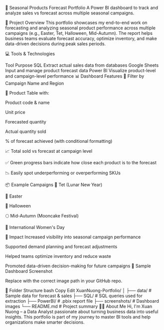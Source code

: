 🎯 Seasonal Products Forecast Portfolio
A Power BI dashboard to track and analyze sales vs forecast across multiple seasonal campaigns.

📌 Project Overview
This portfolio showcases my end-to-end work on forecasting and analyzing seasonal product performance across multiple campaigns (e.g., Easter, Tet, Halloween, Mid-Autumn). The report helps business teams evaluate forecast accuracy, optimize inventory, and make data-driven decisions during peak sales periods.

💻 Tools & Technologies

Tool	Purpose
SQL	Extract actual sales data from databases
Google Sheets	Input and manage product forecast data
Power BI	Visualize product-level and campaign-level performance
📊 Dashboard Features
🔎 Filter by Campaign Name and Region

🧾 Product Table with:

Product code & name

Unit price

Forecasted quantity

Actual quantity sold

% of forecast achieved (with conditional formatting)

📈 Total sold vs forecast at campaign level

✅ Green progress bars indicate how close each product is to the forecast

📉 Easily spot underperforming or overperforming SKUs

📦 Example Campaigns
🎉 Tet (Lunar New Year)

🐰 Easter

🎃 Halloween

🌕 Mid-Autumn (Mooncake Festival)

💐 International Women's Day

🚀 Impact
Increased visibility into seasonal campaign performance

Supported demand planning and forecast adjustments

Helped teams optimize inventory and reduce waste

Promoted data-driven decision-making for future campaigns
📸 Sample Dashboard Screenshot

Replace with the correct image path in your GitHub repo.

📂 Folder Structure
bash
Copy
Edit
XuanNuong-Portfolio/
│
├── data/               # Sample data for forecast & sales
├── SQL/                # SQL queries used for extraction
├── PowerBI/            # .pbix report file
├── screenshots/        # Dashboard images
└── README.md           # Project summary
👩‍💻 About Me
Hi, I'm Xuan Nuong – a Data Analyst passionate about turning business data into useful insights. This portfolio is part of my journey to master BI tools and help organizations make smarter decisions.

